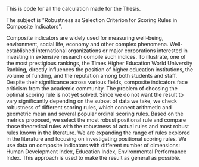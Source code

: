This is code for all the calculation made for the Thesis. 

The subject is "Robustness as Selection Criterion for Scoring Rules in Composite Indicators".


Composite indicators are widely used for measuring well-being, environment, social life, economy and other complex phenomena. Well-established international organizations or major corporations interested in investing in extensive research compile such indices. To illustrate, one of the most prestigious rankings, the Times Higher Education World University Ranking, directly influences the position of higher education institutions, the volume of funding, and the reputation among both students and staff. Despite their significance across various fields, composite indicators face criticism from the academic community. The problem of choosing the optimal scoring rule is not yet solved. Since we do not want the result to vary significantly depending on the subset of data we take, we check robustness of different scoring rules, which connect arithmetic and geometric mean and several popular ordinal scoring rules. Based on the metrics proposed, we select the most robust positional rule and compare those theoretical rules with the robustness of actual rules and most robust rules known in the literature. We are expanding the range of rules explored in the literature and focusing on investigating positional scoring rules. We use data on composite indicators with different number of dimensions: Human Development Index, Education Index, Environmental Performance Index. This approach is used to make the result as general as possible. 
